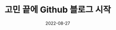 ---
title: "고민 끝에 Github 블로그 시작"
excerpt: "다시 시작하는 블로그 :)"

categorise:
 - Github Blog
tags: 
 - [Github Blog, Git, 깃허브 블로그]
 
permalink: /github-blog/

toc: true
toc_sticky: true

date: 2022-08-27
last_modified_at: 2022-08-27

---